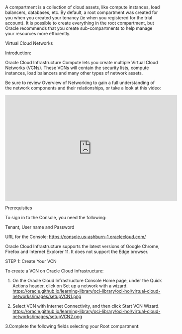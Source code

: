 A compartment is a collection of cloud assets, like compute instances, load balancers, databases, etc. By default, a root compartment was created for you when you created your tenancy (ie when you registered for the trial account). It is possible to create everything in the root compartment, but Oracle recommends that you create sub-compartments to help manage your resources more efficiently.
 
 
 
 
Virtual Cloud Networks

Introduction: 

Oracle Cloud Infrastructure Compute lets you create multiple Virtual Cloud Networks (VCNs). These VCNs will contain the security lists, compute instances, load balancers and many other types of network assets.

Be sure to review Overview of Networking to gain a full understanding of the network components and their relationships, or take a look at this video:

<iframe width="553" height="341" src="https://www.youtube.com/embed/mIYSgeX5FkM" frameborder="0" allow="accelerometer; autoplay; clipboard-write; encrypted-media; gyroscope; picture-in-picture" allowfullscreen></iframe> 



Prerequisites

To sign in to the Console, you need the following:

Tenant, User name and Password

URL for the Console: https://console.us-ashburn-1.oraclecloud.com/

Oracle Cloud Infrastructure supports the latest versions of Google Chrome, Firefox and Internet Explorer 11. It does not support the Edge browser.



STEP 1: Create Your VCN 

To create a VCN on Oracle Cloud Infrastructure:

1. On the Oracle Cloud Infrastructure Console Home page, under the Quick Actions header, click on Set up a network with a wizard.
https://oracle.github.io/learning-library/oci-library/oci-hol/virtual-cloud-networks/images/setupVCN1.png

2. Select VCN with Internet Connectivity, and then click Start VCN Wizard.
https://oracle.github.io/learning-library/oci-library/oci-hol/virtual-cloud-networks/images/setupVCN2.png

3.Complete the following fields selecting your Root compartment:
